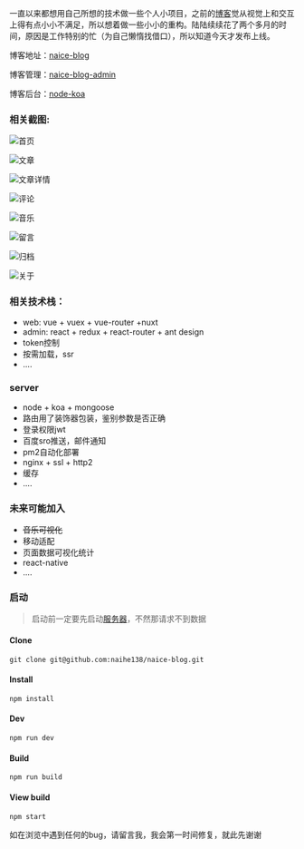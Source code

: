 一直以来都想用自己所想的技术做一些个人小项目，之前的[博客](https://segmentfault.com/a/1190000010301516)觉从视觉上和交互上得有点小小不满足，所以想着做一些小小的重构。陆陆续续花了两个多月的时间，原因是工作特别的忙（为自己懒惰找借口），所以知道今天才发布上线。

博客地址：[naice-blog](https://github.com/Iovedw/naice-blog)

博客管理：[naice-blog-admin](https://github.com/Iovedw/naice-blog-admin)

博客后台：[node-koa](https://github.com/Iovedw/naice-blog-koa)


### 相关截图:


![首页](https://user-gold-cdn.xitu.io/2018/4/1/1627f9d60ba1bb5d?w=1440&h=877&f=png&s=259281)

![文章](https://user-gold-cdn.xitu.io/2018/4/1/1627f9dd172c24fb?w=1440&h=877&f=png&s=294054)

![文章详情](https://user-gold-cdn.xitu.io/2018/4/1/1627fa172d40b56e?w=1500&h=1055&f=png&s=644818)

![评论](https://user-gold-cdn.xitu.io/2018/4/1/1627fa1d85695f5d?w=1500&h=1055&f=png&s=299251)

![音乐](http://img.store.naice.me/upqtsjle8.png)

![留言](https://user-gold-cdn.xitu.io/2018/4/1/1627f9f2b869f78d?w=1440&h=877&f=png&s=175663)

![归档](https://user-gold-cdn.xitu.io/2018/4/1/1627fa33c4308b1d?w=1440&h=877&f=png&s=285072)

![关于](https://user-gold-cdn.xitu.io/2018/4/1/1627fa36c72e2f13?w=1440&h=877&f=png&s=345397)


### 相关技术栈：

+ web: vue + vuex + vue-router +nuxt
+ admin: react + redux + react-router + ant design
+ token控制
+ 按需加载，ssr
+ ....


### server

+ node + koa + mongoose
+ 路由用了装饰器包装，鉴别参数是否正确
+ 登录权限jwt
+ 百度sro推送，邮件通知
+ pm2自动化部署
+ nginx + ssl + http2
+ 缓存
+ ....


### 未来可能加入

+ ~~音乐可视化~~
+ 移动适配
+ 页面数据可视化统计
+ react-native
+ ....


### 启动

>启动前一定要先启动[服务器](https://github.com/Iovedw/naice-blog-koa)，不然那请求不到数据

#### Clone
````
git clone git@github.com:naihe138/naice-blog.git

````

#### Install
````
npm install

````

#### Dev

````
npm run dev
````

#### Build

````
npm run build
````

#### View build

````
npm start
````

如在浏览中遇到任何的bug，请留言我，我会第一时间修复，就此先谢谢
